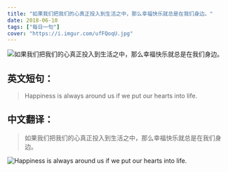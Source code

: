```yaml
---
title: "如果我们把我们的心真正投入到生活之中，那么幸福快乐就总是在我们身边。"
date: 2018-06-10
tags: ["每日一句"]
cover: "https://i.imgur.com/ufFQoqU.jpg"
---
```


![如果我们把我们的心真正投入到生活之中，那么幸福快乐就总是在我们身边。](https://i.imgur.com/8VGBy6L.jpg)

## 英文短句：
> Happiness is always around us if we put our hearts into life.

<!--more-->

## 中文翻译：
> 如果我们把我们的心真正投入到生活之中，那么幸福快乐就总是在我们身边。

![Happiness is always around us if we put our hearts into life.](https://i.imgur.com/4coilg0.jpg)

